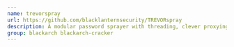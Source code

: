 ```yaml
---
name: trevorspray
url: https://github.com/blacklanternsecurity/TREVORspray
description: A modular password sprayer with threading, clever proxying, loot modules, and more.
group: blackarch blackarch-cracker
---
```

